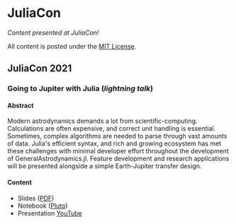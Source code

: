 # JuliaCon
_Content presented at JuliaCon!_

All content is posted under the [MIT License](LICENSE).

## JuliaCon 2021

### Going to Jupiter with Julia (_lightning talk_)

#### Abstract
Modern astrodynamics demands a lot from scientific-computing. Calculations are often expensive, and correct unit handling is essential. Sometimes, complex algorithms are needed to parse through vast amounts of data. Julia's efficient syntax, and rich and growing ecosystem has met these challenges with minimal developer effort throughout the development of GeneralAstrodynamics.jl. Feature development and research applications will be presented alongside a simple Earth-Jupiter transfer design.

#### Content
* Slides ([PDF](/2021/slides/Going%20to%20Jupiter%20with%20Julia%20–%20Carpinelli.pdf))
* Notebook ([Pluto](/2021/notebooks/going-to-jupiter-with-julia.jl))
* Presentation [YouTube](https://www.youtube.com/watch?v=WnvKaUsGv8w&t=11s)


